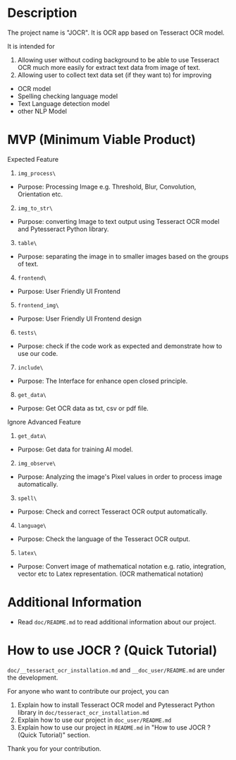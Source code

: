 # Description

The project name is "JOCR". It is OCR app based on Tesseract OCR model.

It is intended for 
1.	Allowing user without coding background to be able to use Tesseract OCR much more easily for extract text data from image of text.
2.	Allowing user to collect text data set (if they want to) for improving
-	OCR model
-	Spelling checking language model
-	Text Language detection model
-   other NLP Model

# MVP (Minimum Viable Product)

Expected Feature
1.	`img_process\`
-	Purpose: Processing Image e.g. Threshold, Blur, Convolution, Orientation etc.
2.	`img_to_str\`
-	Purpose: converting Image to text output using Tesseract OCR model and Pytesseract Python library.
3.	`table\`
-	Purpose: separating the image in to smaller images based on the groups of text.
4.	`frontend\`
-	Purpose: User Friendly UI Frontend
5.	`frontend_img\`
-	Purpose: User Friendly UI Frontend design
6.  `tests\`
-	Purpose: check if the code work as expected and demonstrate how to use our code.
7.  `include\`
-	Purpose: The Interface for enhance open closed principle.
8.  `get_data\`
-	Purpose: Get OCR data as txt, csv or pdf file.

Ignore Advanced Feature
1.	`get_data\`
-	Purpose: Get data for training AI model.
2.	`img_observe\`
-	Purpose: Analyzing the image's Pixel values in order to process image automatically.
3.	`spell\`
-	Purpose: Check and correct Tesseract OCR output automatically.
4.	`language\`
-	Purpose: Check the language of the Tesseract OCR output.
5.	`latex\`
-	Purpose: Convert image of mathematical notation e.g. ratio, integration, vector etc to Latex representation. (OCR mathematical notation)

# Additional Information

-	Read `doc/README.md` to read additional information about our project.

# How to use JOCR ? (Quick Tutorial)

`doc/__tesseract_ocr_installation.md` and `__doc_user/README.md` are under the development. 

For anyone who want to contribute our project, you can
1.	Explain how to install Tesseract OCR model and Pytesseract Python library in `doc/tesseract_ocr_installation.md` 
2.	Explain how to use our project in `doc_user/README.md`
3.	Explain how to use our project in `README.md` in "How to use JOCR ? (Quick Tutorial)" section.

Thank you for your contribution.

